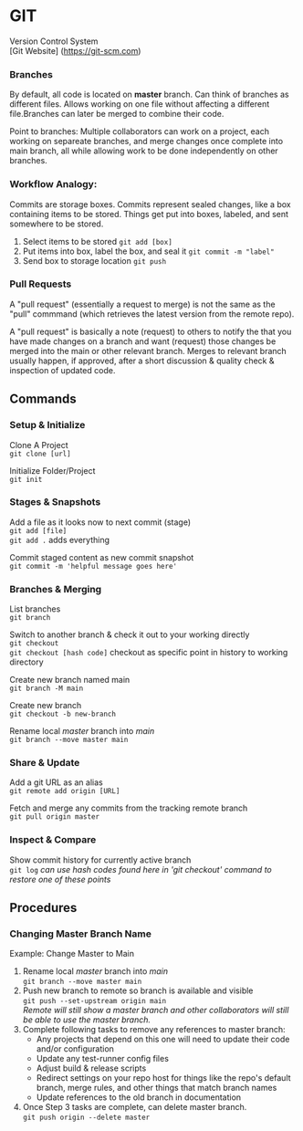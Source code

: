 # **GIT**

Version Control System  
[Git Website] (https://git-scm.com)  

### **Branches**  
By default, all code is located on **master** branch. Can think of branches as different files. Allows working on one file without affecting a different file.Branches can later be merged to combine their code.

Point to branches: Multiple collaborators can work on a project, each working on separeate branches, and merge changes once complete into main branch, all while allowing work to be done independently on other branches.

### **Workflow Analogy:** 
Commits are storage boxes. Commits represent sealed changes, like a box containing items to be stored. Things get put into boxes, labeled, and sent somewhere to be stored. 
1. Select items to be stored `git add [box]`
2. Put items into box, label the box, and seal it `git commit -m "label"`
3. Send box to storage location `git push`  

### **Pull Requests**
A "pull request" (essentially a request to merge) is not the same as the "pull" commmand (which retrieves the latest version from the remote repo).

A "pull request" is basically a note (request) to others to notify the that you have made changes on a branch and want (request) those changes be merged into the main or other relevant branch. Merges to relevant branch usually happen, if approved, after a short discussion & quality check & inspection of updated code.

## **Commands**  

### **Setup & Initialize**  
  
Clone A Project  
`git clone [url]`

Initialize Folder/Project  
`git init`

### **Stages & Snapshots**  
  
Add a file as it looks now to next commit (stage)  
`git add [file]`  
`git add .` adds everything

Commit staged content as new commit snapshot  
`git commit -m 'helpful message goes here'`  

### **Branches & Merging**  

List branches  
`git branch`  
  
Switch to another branch & check it out to your working directly  
`git checkout`  
`git checkout [hash code]` checkout as specific point in history to working directory  

Create new branch named main  
`git branch -M main`  

Create new branch  
`git checkout -b new-branch`  

Rename local *master* branch into *main*  
`git branch --move master main`

### **Share & Update**  

Add a git URL as an alias  
`git remote add origin [URL]`

Fetch and merge any commits from the tracking remote branch  
`git pull origin master`  

### **Inspect & Compare**  
  
Show commit history for currently active branch  
`git log` *can use hash codes found here in 'git checkout' command to restore one of these points*  

## **Procedures**

### **Changing Master Branch Name**  
Example: Change Master to Main
1. Rename local *master* branch into *main*  
`git branch --move master main`
2. Push new branch to remote so branch is available and visible  
   `git push --set-upstream origin main`  
    *Remote will still show a master branch and other collaborators will still be able to use the master branch.*
3. Complete following tasks to remove any references to master branch:
    - Any projects that depend on this one will need to update their code and/or configuration
    - Update any test-runner config files
    - Adjust build & release scripts
    - Redirect settings on your repo host for things like the repo's default branch, merge rules, and other things that match branch names
    - Update references to the old branch in documentation
4. Once Step 3 tasks are complete, can delete master branch.  
`git push origin --delete master`

